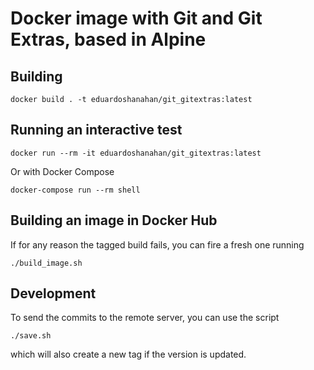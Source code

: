 # Docker image with Git and Git Extras, based in Alpine

## Building

```
docker build . -t eduardoshanahan/git_gitextras:latest
```

## Running an interactive test

```
docker run --rm -it eduardoshanahan/git_gitextras:latest
```

Or with Docker Compose

```
docker-compose run --rm shell
```

## Building an image in Docker Hub

If for any reason the tagged build fails, you can fire a fresh one running

```
./build_image.sh
```

## Development

To send the commits to the remote server, you can use the script

```
./save.sh
```

which will also create a new tag if the version is updated.
